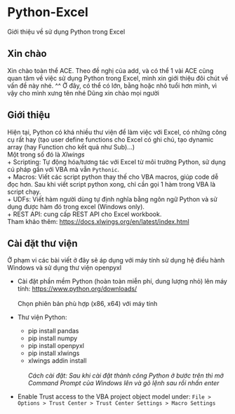 # Python-Excel
Giới thiệu về sử dụng Python trong Excel

## Xin chào
   Xin chào toàn thể ACE.
   Theo đề nghị của add, và có thể 1 vài ACE cũng quan tâm về việc sử dụng Python trong Excel, mình xin giới thiệu đôi chút về vấn đề này nhé. ^^
   Ở đây, có thể có lớn, bằng hoặc nhỏ tuổi hơn mình, vì vậy cho mình xưng tên nhé
   Dũng xin chào mọi người

## Giới thiệu
   Hiện tại, Python có khá nhiều thư viện để làm việc với Excel, có những công cụ rất hay (tạo user define functions cho Excel có ghi chú, tạo dynamic array (hay Function cho kết quả như Sub)...)
   <br/>
   Một trong số đó là *Xlwings*
   <br/>
       + Scripting: Tự động hóa/tương tác với Excel từ môi trường Python, sử dụng cú pháp gần với VBA mà vẫn `Pythonic`.
       <br/>
       + Macros: Viết các script python thay thế cho VBA macros, giúp code dễ đọc hơn. Sau khi viết script python xong, chỉ cần gọi 1 hàm trong VBA là script chạy.
       <br/>
       + UDFs: Viết hàm người dùng tự định nghĩa bằng ngôn ngữ Python và sử dụng được hàm đó trong excel (Windows only).
       <br/>
       + REST API: cung cấp REST API cho Excel workbook.
   <br/>
   Tham khảo thêm: https://docs.xlwings.org/en/latest/index.html


## Cài đặt thư viện
Ở phạm vi các bài viết ở đây sẽ áp dụng với máy tính sử dụng hệ điều hành Windows và sử dụng thư viện openpyxl

- Cài đặt phần mềm Python (hoàn toàn miễn phí, dung lượng nhỏ) lên máy tính: https://www.python.org/downloads/
   <br/><br/>
   Chọn phiên bản phù hợp (x86, x64) với máy tính

- Thư viện Python:
   + pip install pandas
   + pip install numpy
   + pip install openpyxl
   + pip install xlwings
   + xlwings addin install
<br/><br/>
*Cách cài đặt: Sau khi cài đặt thành công Python ở bước trên thì mở Command Prompt của Windows lên và gõ lệnh sau rồi nhấn enter*

- Enable Trust access to the VBA project object model under: `File > Options > Trust Center > Trust Center Settings > Macro Settings`

      
      
      
      
      
      
      
      
      
      
      
      
      
      
      
      
      
      
      
      
      
     
